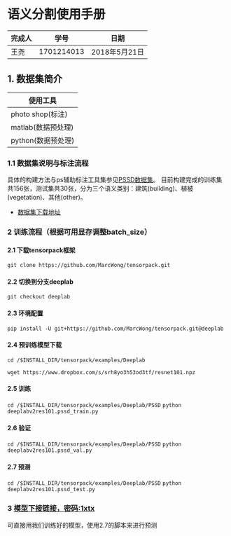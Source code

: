# 语义分割使用手册

|完成人|学号|日期|
|---|---|---|
| 王尧 |1701214013|2018年5月21日|

## 1. 数据集简介
|使用工具|
|---|
|photo shop(标注)|
|matlab(数据预处理)|
|python(数据预处理)|

### 1.1 数据集说明与标注流程
具体的构建方法与ps辅助标注工具集参见[PSSD数据集](https://github.com/MarcWong/PSSD)。
目前构建完成的训练集共156张，测试集共30张，分为三个语义类别：建筑(building)、植被(vegetation)、其他(other)。

- [数据集下载地址]()

### 2 训练流程（根据可用显存调整batch_size）


#### 2.1 下载tensorpack框架

`git clone
https://github.com/MarcWong/tensorpack.git`

#### 2.2 切换到分支deeplab

`git checkout deeplab`

#### 2.3 环境配置

`pip install -U git+https://github.com/MarcWong/tensorpack.git@deeplab`

#### 2.4 预训练模型下载

`cd /$INSTALL_DIR/tensorpack/examples/Deeplab`

`wget https://www.dropbox.com/s/srh8yo3h53od3tf/resnet101.npz`

#### 2.5 训练

`cd /$INSTALL_DIR/tensorpack/examples/Deeplab/PSSD`
`python deeplabv2res101.pssd_train.py`

#### 2.6 验证

`cd /$INSTALL_DIR/tensorpack/examples/Deeplab/PSSD`
`python deeplabv2res101.pssd_val.py`

#### 2.7 预测

`cd /$INSTALL_DIR/tensorpack/examples/Deeplab/PSSD`
`python deeplabv2res101.pssd_test.py`

### 3 [模型下接链接，密码:1xtx](https://pan.baidu.com/s/17YdyuXywGIyYmfsAAd1plQ)
可直接用我们训练好的模型，使用2.7的脚本来进行预测
